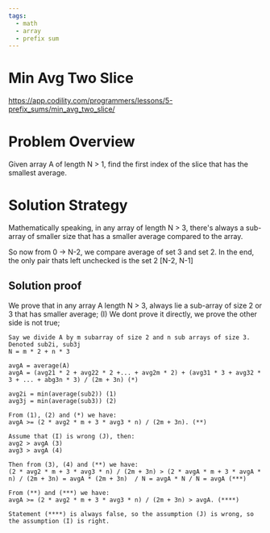 ```yaml
---
tags:
  - math
  - array
  - prefix sum
---
```

# Min Avg Two Slice
https://app.codility.com/programmers/lessons/5-prefix_sums/min_avg_two_slice/
# Problem Overview
Given array A of length N > 1, find the first index of the slice that has the smallest average.

# Solution Strategy

Mathematically speaking, in any array of length N > 3, there's always a sub-array of smaller size that has a smaller average compared to the array.

So now from 0 -> N-2, we compare average of set 3 and set 2. In the end, the only pair thats left unchecked is the set 2 [N-2, N-1]

## Solution proof
We prove that in any array A length N > 3, always lie a sub-array of size 2 or 3 that has smaller average; (I)
We dont prove it directly, we prove the other side is not true;

```
Say we divide A by m subarray of size 2 and n sub arrays of size 3. Denoted sub2i, sub3j
N = m * 2 + n * 3

avgA = average(A)
avgA = (avg21 * 2 + avg22 * 2 +... + avg2m * 2) + (avg31 * 3 + avg32 * 3 + ... + abg3n * 3) / (2m + 3n) (*)

avg2i = min(average(sub2)) (1)
avg3j = min(average(sub3)) (2)

From (1), (2) and (*) we have:
avgA >= (2 * avg2 * m + 3 * avg3 * n) / (2m + 3n). (**)

Assume that (I) is wrong (J), then:
avg2 > avgA (3)
avg3 > avgA (4)

Then from (3), (4) and (**) we have:
(2 * avg2 * m + 3 * avg3 * n) / (2m + 3n) > (2 * avgA * m + 3 * avgA * n) / (2m + 3n) = avgA * (2m + 3n)  / N = avgA * N / N = avgA (***)

From (**) and (***) we have:
avgA >= (2 * avg2 * m + 3 * avg3 * n) / (2m + 3n) > avgA. (****)

Statement (****) is always false, so the assumption (J) is wrong, so the assumption (I) is right.
```
